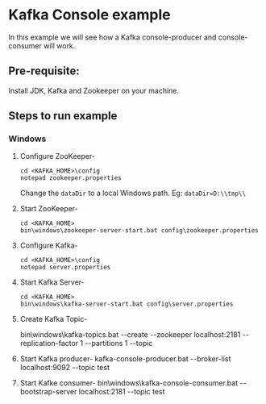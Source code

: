 # Kafka Console example

In this example we will see how a Kafka console-producer and
console-consumer will work.

## Pre-requisite:

Install JDK, Kafka and Zookeeper on your machine.

## Steps to run example

### Windows
1. Configure ZooKeeper-

       cd <KAFKA_HOME>\config
       notepad zookeeper.properties
   Change the `dataDir` to a local Windows path. Eg: `dataDir=D:\\tmp\\`
    
2. Start ZooKeeper-

       cd <KAFKA_HOME>
       bin\windows\zookeeper-server-start.bat config\zookeeper.properties

3. Configure Kafka-

       cd <KAFKA_HOME>\config
       notepad server.properties
       
4. Start Kafka Server-

       cd <KAFKA_HOME>
       bin\windows\kafka-server-start.bat config\server.properties
       
5. Create Kafka Topic-
      
      bin\windows\kafka-topics.bat --create --zookeeper localhost:2181 --replication-factor 1 --partitions 1 --topic <TopicName>
      
6. Start Kafka producer-
      kafka-console-producer.bat --broker-list localhost:9092 --topic test
      
7. Start Kafke consumer-
      bin\windows\kafka-console-consumer.bat --bootstrap-server localhost:2181 --topic test
